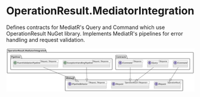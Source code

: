 # OperationResult.MediatorIntegration

Defines contracts for MediatR's Query and Command which use OperationResult NuGet library. 
Implements MediatR's pipelines for error handling and request validation.

![General picture](https://raw.githubusercontent.com/VladGanuscheak/OperationResult.MediatorIntegration/main/OperationResult_MediatorIntegration.svg)